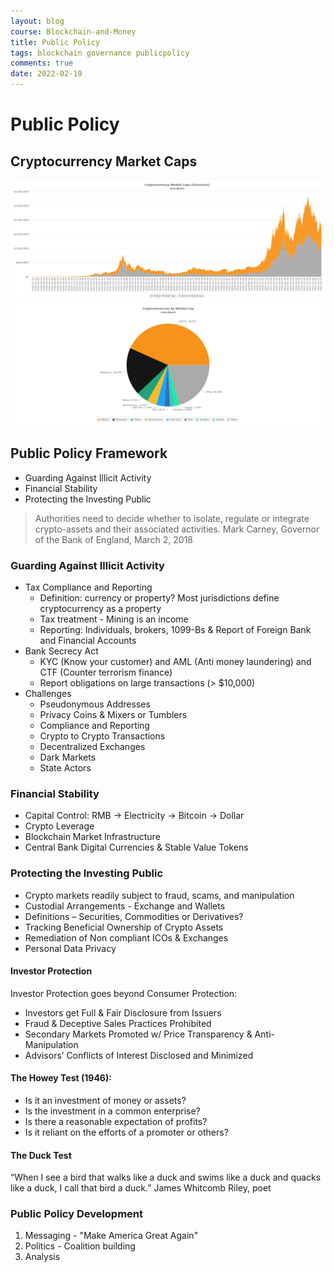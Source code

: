```yaml
---
layout: blog
course: Blockchain-and-Money
title: Public Policy
tags: blockchain governance publicpolicy
comments: true
date: 2022-02-19
---
```


# Public Policy

## Cryptocurrency Market Caps
![coin dance market cap historical](/assets/coin-dance-market-cap-historical.png)
![coin dance market cap](/assets/coin-dance-market-cap.png)

## Public Policy Framework
*  Guarding Against Illicit Activity
*  Financial Stability
*  Protecting the Investing Public 

> Authorities need to decide whether to isolate, regulate or integrate crypto-assets and their associated activities.
> Mark Carney, Governor of the Bank of England, March 2, 2018

### Guarding Against Illicit Activity
- Tax Compliance and Reporting
  - Definition: currency or property? Most jurisdictions define cryptocurrency as a property
  - Tax treatment - Mining is an income 
  - Reporting: Individuals, brokers, 1099-Bs & Report of Foreign Bank and Financial Accounts 
- Bank Secrecy Act
  - KYC (Know your customer) and AML (Anti money laundering) and CTF (Counter terrorism finance)
  - Report obligations on large transactions (> $10,000)
- Challenges
  - Pseudonymous Addresses
  - Privacy Coins & Mixers or Tumblers
  - Compliance and Reporting
  - Crypto to Crypto Transactions
  - Decentralized Exchanges
  - Dark Markets
  - State Actors

### Financial Stability
*  Capital Control: RMB -> Electricity -> Bitcoin -> Dollar
*  Crypto Leverage
*  Blockchain Market Infrastructure
*  Central Bank Digital Currencies & Stable Value Tokens 

### Protecting the Investing Public 
*  Crypto markets readily subject to fraud, scams, and manipulation
*  Custodial Arrangements - Exchange and Wallets
*  Definitions – Securities, Commodities or Derivatives?
*  Tracking Beneficial Ownership of Crypto Assets
*  Remediation of Non compliant ICOs & Exchanges
*  Personal Data Privacy

#### Investor Protection
Investor Protection goes beyond Consumer Protection:
*  Investors get Full & Fair Disclosure from Issuers
*  Fraud & Deceptive Sales Practices Prohibited
*  Secondary Markets Promoted w/ Price Transparency & Anti-Manipulation
*  Advisors’ Conflicts of Interest Disclosed and Minimized

#### The Howey Test (1946):
*  Is it an investment of money or assets?
*  Is the investment in a common enterprise?
*  Is there a reasonable expectation of profits?
*  Is it reliant on the efforts of a promoter or others? 

#### The Duck Test
“When I see a bird that walks like a duck and swims like a duck and quacks like a duck, I call that bird a duck.” James Whitcomb Riley, poet

### Public Policy Development
1.  Messaging - "Make America Great Again"
2.  Politics - Coalition building
3.  Analysis
